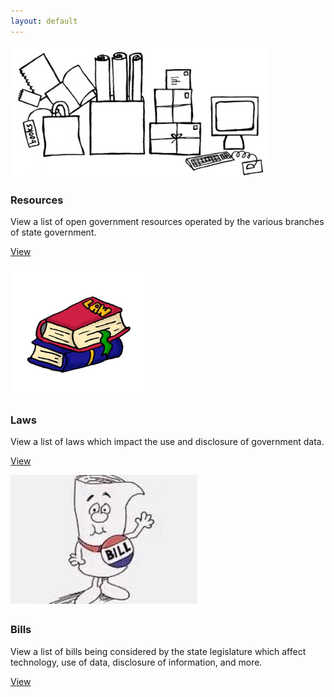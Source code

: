 ```yaml
---
layout: default
---
```


  <div class="col-md-4 col-sm-6">
    <div class="thumbnail">
      <img src="images/resources.jpg" style="max-width=100%; max-height: 211px;" alt="#">
      <div class="caption">
        <h3>Resources</h3>
        <p>View a list of open government resources operated by the various branches of state government.</p>
        <p><a href="{{site.baseUrl}}/resources" class="btn btn-primary" role="button">View</a></p>
      </div>
    </div>
  </div>
  <div class="col-md-4 col-sm-6">
    <div class="thumbnail">
      <img src="images/law.jpg" style="max-width=100%; max-height: 211px;" alt="#">
      <div class="caption">
        <h3>Laws</h3>
        <p>View a list of laws which impact the use and disclosure of government data.</p>
        <p><a href="{{site.baseUrl}}/laws" class="btn btn-primary" role="button">View</a></p>
      </div>
    </div>
  </div>
  <div class="col-md-4 col-sm-6">
    <div class="thumbnail">
      <img src="images/bill.jpg" style="max-width=100%; max-height: 211px;" alt="#">
      <div class="caption">
        <h3>Bills</h3>
        <p>View a list of bills being considered by the state legislature which affect technology, use of data, disclosure of information, and more.</p>
        <p><a href="{{site.baseUrl}}/bills" class="btn btn-primary" role="button">View</a></p>
      </div>
    </div>
  </div>
